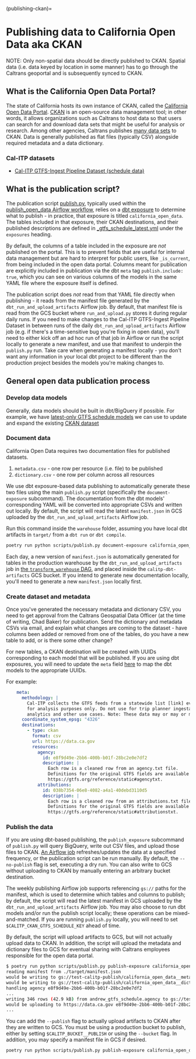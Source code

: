 (publishing-ckan)=

# Publishing data to California Open Data aka CKAN

NOTE: Only non-spatial data should be directly published to CKAN. Spatial data
(i.e. data keyed by location in some manner) has to go through the Caltrans
geoportal and is subsequently synced to CKAN.

## What is the California Open Data Portal?

The state of California hosts its own instance of CKAN, called the [California Open Data Portal](https://data.ca.gov/).
[CKAN](https://ckan.org/) is an open-source data management tool; in other words,
it allows organizations such as Caltrans to host data so that users can search
for and download data sets that might be useful for analysis or research. Among
other agencies, Caltrans publishes [many data sets](https://data.ca.gov/organization/caltrans) to CKAN.
Data is generally published as flat files (typically CSV) alongside required
metadata and a data dictionary.

### Cal-ITP datasets

* [Cal-ITP GTFS-Ingest Pipeline Dataset (schedule data)](https://data.ca.gov/dataset/cal-itp-gtfs-ingest-pipeline-dataset)

## What is the publication script?

The publication script [publish.py](https://github.com/cal-itp/data-infra/blob/main/warehouse/scripts/publish.py), typically used within the [publish_open_data Airflow workflow](https://o1d2fa0877cf3fb10p-tp.appspot.com/dags/publish_open_data/grid), relies on a [dbt exposure](https://docs.getdbt.com/docs/build/exposures) to determine what to publish - in practice, that exposure is titled `california_open_data`. The tables included in that exposure, their CKAN destinations, and their published descriptions are defined in [_gtfs_schedule_latest.yml](https://github.com/cal-itp/data-infra/blob/main/warehouse/models/mart/gtfs_schedule_latest/_gtfs_schedule_latest.yml) under the `exposures` heading.

By default, the columns of a table included in the exposure are _not_ published on the portal. This is to prevent fields that are useful for internal data management but are hard to interpret for public users, like `_is_current`, from being included in the open data portal. Columns meant for publication are explicitly included in publication via the dbt `meta` tag `publish.include: true`, which you can see on various columns of the models in the same YAML file where the exposure itself is defined.

The publication script does _not_ read from that YAML file directly when publishing - it reads from the manifest file generated by the `dbt_run_and_upload_artifacts` Airflow job. By default, that manifest file is read from the GCS bucket where `run_and_upload.py` stores it during regular daily runs. If you need to make changes to the Cal-ITP GTFS-Ingest Pipeline Dataset in between runs of the daily `dbt_run_and_upload_artifacts` Airflow job (e.g. if there's a time-sensitive bug you're fixing in open data), you'll need to either kick off an ad hoc run of that job in Airflow or run the script locally to generate a new manifest, and use that manifest to underpin the `publish.py` run. Take care when generating a manifest locally - you don't want any information in your local dbt project to be different than the production project besides the models you're making changes to.

## General open data publication process

### Develop data models

Generally, data models should be built in dbt/BigQuery if possible. For example,
we have [latest-only GTFS schedule models](https://github.com/cal-itp/data-infra/tree/main/warehouse/models/mart/gtfs_schedule_latest)
we can use to update and expand the existing [CKAN dataset](https://data.ca.gov/dataset/cal-itp-gtfs-ingest-pipeline-dataset)

### Document data

California Open Data requires two documentation files for published datasets.

1. `metadata.csv` - one row per resource (i.e. file) to be published
2. `dictionary.csv` - one row per column across all resources

We use dbt exposure-based data publishing to automatically generate
these two files using the main `publish.py` script (specifically the `document-exposure`
subcommand). The documentation from the dbt models' corresponding YAML will be
converted into appropriate CSVs and written out locally. By default, the script will read the latest `manifest.json` in GCS uploaded by the `dbt_run_and_upload_artifacts` Airflow job.

Run this command inside the `warehouse` folder, assuming you have local dbt
artifacts in `target/` from a `dbt run` or `dbt compile`.

```bash
poetry run python scripts/publish.py document-exposure california_open_data
```

Each day, a new version of `manifest.json` is automatically generated for tables in the production warehouse by the `dbt_run_and_upload_artifacts` job in [the `transform_warehouse` DAG](https://o1d2fa0877cf3fb10p-tp.appspot.com/dags/transform_warehouse/grid), and placed inside the `calitp-dbt-artifacts` GCS bucket. If you intend to generate new documentation locally, you'll need to generate a new `manifest.json` locally first.

### Create dataset and metadata

Once you've generated the necessary metadata and dictionary CSV, you need to get
approval from the Caltrans Geospatial Data Officer (at the time of writing, Chad Baker) for publication. Send the dictionary and metadata CSVs via email, and explain what changes are coming to the dataset - have columns been added or removed from one of the tables, do you have a new table to add, or is there some other change?

For new tables, a CKAN destination will be created with UUIDs corresponding to each
model that will be published. If you are using dbt exposures, you will need to
update the `meta` field [here](https://github.com/cal-itp/data-infra/blob/main/warehouse/models/mart/gtfs_schedule_latest/_gtfs_schedule_latest.yml) to map the dbt models to the appropriate UUIDs.

For example:

```yaml
    meta:
      methodology: |
        Cal-ITP collects the GTFS feeds from a statewide list [link] every night and aggegrates it into a statewide table
        for analysis purposes only. Do not use for trip planner ingestation, rather is meant to be used for statewide
        analytics and other use cases. Note: These data may or may or may not have passed GTFS-Validation.
      coordinate_system_epsg: "4326"
      destinations:
        - type: ckan
          format: csv
          url: https://data.ca.gov
          resources:
            agency:
              id: e8f9d49e-2bb6-400b-b01f-28bc2e0e7df2
              description: |
                Each row is a cleaned row from an agency.txt file.
                Definitions for the original GTFS fields are available at:
                https://gtfs.org/reference/static#agencytxt.
            attributions:
              id: 038b7354-06e8-4082-a4a1-40debd3110d5
              description: |
                Each row is a cleaned row from an attributions.txt file.
                Definitions for the original GTFS fields are available at:
                https://gtfs.org/reference/static#attributionstxt.
```

### Publish the data

If you are using dbt-based publishing, the `publish_exposure` subcommand of `publish.py`
will query BigQuery, write out CSV files, and upload those files to CKAN.
[An Airflow job](https://o1d2fa0877cf3fb10p-tp.appspot.com/dags/publish_open_data/grid) refreshes/updates the data at a specified
frequency, or the publication script can be run manually. By default, the `--no-publish` flag is set, executing a dry run. You can also write to GCS without uploading to CKAN by manually entering an arbitrary bucket destination.

The weekly publishing Airflow job supports referencing `gs://` paths for the manifest, which is used to determine which tables and columns to publish; by default, the script will read the latest manifest in GCS uploaded by the `dbt_run_and_upload_artifacts` Airflow job.
You may also choose to run dbt models and/or run the publish script locally; these
operations can be mixed-and-matched. If you are running `publish.py` locally, you
will need to set `$CALITP_CKAN_GTFS_SCHEDULE_KEY` ahead of time.

By default, the script will upload artifacts to GCS, but will not actually
upload data to CKAN. In addition, the script will upload the metadata and dictionary
files to GCS for eventual sharing with Caltrans employees responsible for the open data portal.

```bash
$ poetry run python scripts/publish.py publish-exposure california_open_data --manifest ./target/manifest.json
reading manifest from ./target/manifest.json
would be writing to gs://test-calitp-publish/california_open_data__metadata/dt=2022-08-30/ts=2022-08-30T20:46:00.474199Z/metadata.csv
would be writing to gs://test-calitp-publish/california_open_data__dictionary/dt=2022-08-30/ts=2022-08-30T20:46:00.474199Z/dictionary.csv
handling agency e8f9d49e-2bb6-400b-b01f-28bc2e0e7df2
...
writing 346 rows (42.9 kB) from andrew_gtfs_schedule.agency to gs://test-calitp-publish/california_open_data__agency/dt=2022-08-30/ts=2022-08-30T20:46:00.474199Z/agency.csv
would be uploading to https://data.ca.gov e8f9d49e-2bb6-400b-b01f-28bc2e0e7df2 if --publish
...
```

You can add the `--publish` flag to actually upload artifacts to CKAN after they
are written to GCS. You must be using a production bucket to publish, either
by setting `$CALITP_BUCKET__PUBLISH` or using the `--bucket` flag. In addition,
you may specify a manifest file in GCS if desired.

```bash
poetry run python scripts/publish.py publish-exposure california_open_data --bucket gs://calitp-publish --manifest gs://calitp-dbt-artifacts/latest/manifest.json --publish
```
